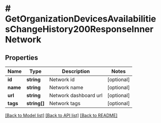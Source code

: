 # # GetOrganizationDevicesAvailabilitiesChangeHistory200ResponseInnerNetwork

## Properties

Name | Type | Description | Notes
------------ | ------------- | ------------- | -------------
**id** | **string** | Network id | [optional]
**name** | **string** | Network name | [optional]
**url** | **string** | Network dashboard url | [optional]
**tags** | **string[]** | Network tags | [optional]

[[Back to Model list]](../../README.md#models) [[Back to API list]](../../README.md#endpoints) [[Back to README]](../../README.md)
